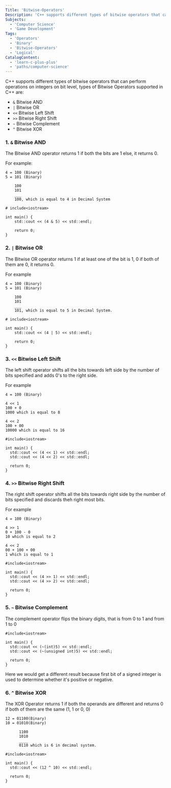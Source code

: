 ```yaml
---
Title: 'Bitwise-Operators'
Description: 'C++ supports different types of bitwise operators that can perform operations on integers on bit level, types of Bitwise Operators supported in C++ are:'
Subjects:
  - 'Computer Science'
  - 'Game Development'
Tags:
  - 'Operators'
  - 'Binary'
  - 'Bitwise-Operators'
  - 'Logical'
CatalogContent:
  - 'learn-c-plus-plus'
  - 'paths/computer-science'
---
```



C++ supports different types of bitwise operators that can perform operations on integers on bit level, types of Bitwise Operators supported in C++ are:

- `&` Bitwise AND
- `|` Bitwise OR
- `<<` Bitwise Left Shift
- `>>` Bitwise Right Shift
- `~` Bitwise Complement
- `^` Bitwise XOR

### 1. `&` Bitwise AND

The Bitwise AND operator returns 1 if both the bits are 1 else, it returns 0.

For example:

```
4 = 100 (Binary)
5 = 101 (Binary)

    100
    101
    ___
    100, which is equal to 4 in Decimal System
```

```codebyte/cpp
# include<iostream>

int main() {
    std::cout << (4 & 5) << std::endl;

    return 0;
}
```

### 2. `|` Bitwise OR

The Bitwise OR operator returns 1 if at least one of the bit is 1, 0 if both of them are 0, it returns 0.

For example

```
4 = 100 (Binary)
5 = 101 (Binary)

    100
    101
    ___
    101, which is equal to 5 in Decimal System.
```

```codebyte/cpp
# include<iostream>

int main() {
    std::cout << (4 | 5) << std::endl;

    return 0;
}
```

### 3. `<<` Bitwise Left Shift

The left shift operator shifts all the bits towards left side by the number of bits specified and adds 0's to the right side.

For example

```
4 = 100 (Binary)

4 << 1
100 + 0
1000 which is equal to 8

4 << 2
100 + 00
10000 which is equal to 16
```

```codebyte/cpp
#include<iostream>

int main() {
  std::cout << (4 << 1) << std::endl;
  std::cout << (4 << 2) << std::endl;

  return 0;
}
```

### 4. `>>` Bitwise Right Shift

The right shift operator shifts all the bits towards right side by the number of bits specified and discards theh right most bits.

For example

```
4 = 100 (Binary)

4 >> 1
0 + 100 - 0
10 which is equal to 2

4 << 2
00 + 100 + 00
1 which is equal to 1
```

```codebyte/cpp
#include<iostream>

int main() {
  std::cout << (4 >> 1) << std::endl;
  std::cout << (4 >> 2) << std::endl;

  return 0;
}
```

### 5. `~` Bitwise Complement

The complement operator flips the binary digits, that is from 0 to 1 and from 1 to 0

```codebyte/cpp
#include<iostream>

int main() {
  std::cout << (~(int)5) << std::endl;
  std::cout << (~(unsigned int)5) << std::endl;

  return 0;
}
```

Here we would get a different result because first bit of a signed integer is used to determine whether it's positive or negative.

### 6. `^` Bitwise XOR

The XOR Operator returns 1 if both the operands are different and returns 0 if both of them are the same (1, 1 or 0, 0)

```
12 = 01100(Binary)
10 = 01010(Binary)

      1100
      1010
      ____
      0110 which is 6 in decimal system.
```

```codebyte/cpp
#include<iostream>

int main() {
  std::cout << (12 ^ 10) << std::endl;

  return 0;
}
```
